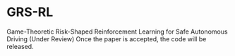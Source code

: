 # GRS-RL
Game-Theoretic Risk-Shaped Reinforcement Learning for Safe Autonomous Driving (Under Review)
Once the paper is accepted, the code will be released.
